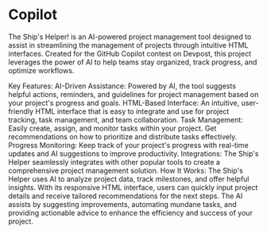 # Copilot
The Ship's Helper! is an AI-powered project management tool designed to assist in streamlining the management of projects through intuitive HTML interfaces. Created for the GitHub Copilot contest on Devpost, this project leverages the power of AI to help teams stay organized, track progress, and optimize workflows.

Key Features:
AI-Driven Assistance: Powered by AI, the tool suggests helpful actions, reminders, and guidelines for project management based on your project's progress and goals.
HTML-Based Interface: An intuitive, user-friendly HTML interface that is easy to integrate and use for project tracking, task management, and team collaboration.
Task Management: Easily create, assign, and monitor tasks within your project. Get recommendations on how to prioritize and distribute tasks effectively.
Progress Monitoring: Keep track of your project's progress with real-time updates and AI suggestions to improve productivity.
Integrations: The Ship's Helper seamlessly integrates with other popular tools to create a comprehensive project management solution.
How It Works:
The Ship's Helper uses AI to analyze project data, track milestones, and offer helpful insights. With its responsive HTML interface, users can quickly input project details and receive tailored recommendations for the next steps. The AI assists by suggesting improvements, automating mundane tasks, and providing actionable advice to enhance the efficiency and success of your project.
